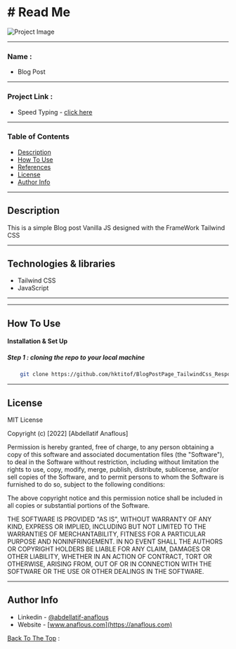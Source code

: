 # # Read Me



![Project Image](https://user-images.githubusercontent.com/62770500/196178381-248a6d4e-787b-4ea0-bbb1-1b8eacc01f4a.png)


---

### Name :

- Blog Post

---

### Project Link :

- Speed Typing - [click here](blog-post-page-tailwind-css.vercel.app)

---

### Table of Contents

- [Description](#description)
- [How To Use](#how-to-use)
- [References](#references)
- [License](#license)
- [Author Info](#author-info)

---

## Description

This is a simple Blog post Vanilla JS designed with the FrameWork Tailwind CSS

---

## Technologies & libraries

- Tailwind CSS
- JavaScript
- ---


---

## How To Use

#### Installation & Set Up
##### Step 1 : cloning the repo to your local machine

```sh
    git clone https://github.com/hktitof/BlogPostPage_TailwindCss_Responsive
```

---

## License

MIT License

Copyright (c) [2022] [Abdellatif Anaflous]

Permission is hereby granted, free of charge, to any person obtaining a copy
of this software and associated documentation files (the "Software"), to deal
in the Software without restriction, including without limitation the rights
to use, copy, modify, merge, publish, distribute, sublicense, and/or sell
copies of the Software, and to permit persons to whom the Software is
furnished to do so, subject to the following conditions:

The above copyright notice and this permission notice shall be included in all
copies or substantial portions of the Software.

THE SOFTWARE IS PROVIDED "AS IS", WITHOUT WARRANTY OF ANY KIND, EXPRESS OR
IMPLIED, INCLUDING BUT NOT LIMITED TO THE WARRANTIES OF MERCHANTABILITY,
FITNESS FOR A PARTICULAR PURPOSE AND NONINFRINGEMENT. IN NO EVENT SHALL THE
AUTHORS OR COPYRIGHT HOLDERS BE LIABLE FOR ANY CLAIM, DAMAGES OR OTHER
LIABILITY, WHETHER IN AN ACTION OF CONTRACT, TORT OR OTHERWISE, ARISING FROM,
OUT OF OR IN CONNECTION WITH THE SOFTWARE OR THE USE OR OTHER DEALINGS IN THE
SOFTWARE.



---

## Author Info

- Linkedin - [@abdellatif-anaflous](https://www.linkedin.com/in/abdellatif-anaflous/)
- Website - [www.anaflous.com](https://anaflous.com)

[Back To The Top](#description) :

